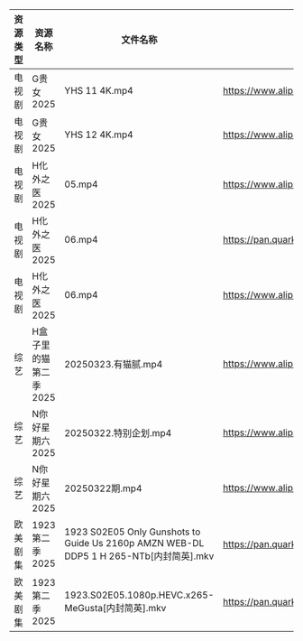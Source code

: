 | 资源类型 | 资源名称          | 文件名称                                                                               | 分享链接                                 | 更新时间                |
| ---- | ------------- | ---------------------------------------------------------------------------------- | ------------------------------------ | ------------------- |
| 电视剧  | G贵女2025       | YHS 11 4K.mp4                                                                      | https://www.alipan.com/s/PmfiWbhbqWJ | 2025-03-23 00:05:40 |
| 电视剧  | G贵女2025       | YHS 12 4K.mp4                                                                      | https://www.alipan.com/s/PmfiWbhbqWJ | 2025-03-23 08:05:42 |
| 电视剧  | H化外之医2025     | 05.mp4                                                                             | https://www.alipan.com/s/wjvT5FZLoJf | 2025-03-23 00:05:45 |
| 电视剧  | H化外之医2025     | 06.mp4                                                                             | https://pan.quark.cn/s/5e35f6a2b34c  | 2025-03-23 01:22:49 |
| 电视剧  | H化外之医2025     | 06.mp4                                                                             | https://www.alipan.com/s/wjvT5FZLoJf | 2025-03-23 08:05:46 |
| 综艺   | H盒子里的猫第二季2025 | 20250323.有猫腻.mp4                                                                   | https://www.alipan.com/s/W6PdmWUu7Wr | 2025-03-23 14:08:41 |
| 综艺   | N你好星期六2025    | 20250322.特别企划.mp4                                                                  | https://www.alipan.com/s/nvuMvPrHLGa | 2025-03-23 14:09:05 |
| 综艺   | N你好星期六2025    | 20250322期.mp4                                                                      | https://www.alipan.com/s/nvuMvPrHLGa | 2025-03-23 00:08:50 |
| 欧美剧集 | 1923第二季2025   | 1923 S02E05 Only Gunshots to Guide Us 2160p AMZN WEB-DL DDP5 1 H 265-NTb[内封简英].mkv | https://pan.quark.cn/s/8367dde325d9  | 2025-03-23 16:20:17 |
| 欧美剧集 | 1923第二季2025   | 1923.S02E05.1080p.HEVC.x265-MeGusta[内封简英].mkv                                      | https://pan.quark.cn/s/8367dde325d9  | 2025-03-23 16:20:14 |
